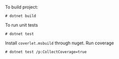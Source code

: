 ﻿To build project: 

```
# dotnet build
```

To run unit tests
```
# dotnet test
```

Install `coverlet.msbuild` through nuget.
Run coverage
```
# dotnet test /p:CollectCoverage=true
```